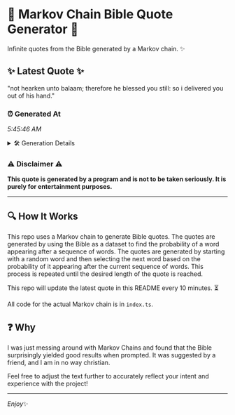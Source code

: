# 📖 Markov Chain Bible Quote Generator 📖

Infinite quotes from the Bible generated by a Markov chain. ✨

## ✨ Latest Quote ✨
"not hearken unto balaam; therefore he blessed you still: so i delivered you out of his hand."

### ⏰ Generated At
*5:45:46 AM*

<details>
    <summary>🛠️ Generation Details</summary>
    <p>
        <strong>🌱 Seed:</strong> not<br>
        <strong>🔄 Iterations:</strong> 16<br>
        <strong>📜 Context History:</strong><br>[ not ]: hearken<br>[ not, hearken ]: unto<br>[ not, hearken, unto ]: balaam;<br>[ not, hearken, unto, balaam; ]: therefore<br>[ not, hearken, unto, balaam;, therefore ]: he<br>[ not, hearken, unto, balaam;, therefore, he ]: blessed<br>[ hearken, unto, balaam;, therefore, he, blessed ]: you<br>[ unto, balaam;, therefore, he, blessed, you ]: still:<br>[ balaam;, therefore, he, blessed, you, still: ]: so<br>[ therefore, he, blessed, you, still:, so ]: i<br>[ he, blessed, you, still:, so, i ]: delivered<br>[ blessed, you, still:, so, i, delivered ]: you<br>[ you, still:, so, i, delivered, you ]: out<br>[ still:, so, i, delivered, you, out ]: of<br>[ so, i, delivered, you, out, of ]: his<br>[ i, delivered, you, out, of, his ]: hand.<br>
    </p>
</details>

### ⚠️ Disclaimer ⚠️
**This quote is generated by a program and is not to be taken seriously. It is purely for entertainment purposes.**

---

## 🔍 How It Works

This repo uses a Markov chain to generate Bible quotes. The quotes are generated by using the Bible as a dataset to find the probability of a word appearing after a sequence of words. The quotes are generated by starting with a random word and then selecting the next word based on the probability of it appearing after the current sequence of words. This process is repeated until the desired length of the quote is reached.

This repo will update the latest quote in this README every 10 minutes. ⏳

All code for the actual Markov chain is in `index.ts`.

## ❓ Why

I was just messing around with Markov Chains and found that the Bible surprisingly yielded good results when prompted. 
It was suggested by a friend, and I am in no way christian.

Feel free to adjust the text further to accurately reflect your intent and experience with the project!

---

*Enjoy*✨
